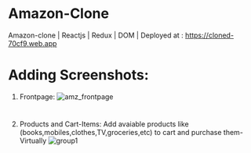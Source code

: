 # Amazon-Clone
Amazon-clone | Reactjs | Redux | DOM | Deployed at : https://cloned-70cf9.web.app


# Adding Screenshots: 
1. Frontpage:
![amz_frontpage](https://user-images.githubusercontent.com/68990620/108316275-b6e5e780-71e2-11eb-89b5-5f37ef0dc16d.png)

#
2. Products and Cart-Items:
Add avaiable products like (books,mobiles,clothes,TV,groceries,etc) to cart and purchase them- Virtually
![group1](https://user-images.githubusercontent.com/68990620/108316616-252aaa00-71e3-11eb-8418-1eb83401701f.png)
